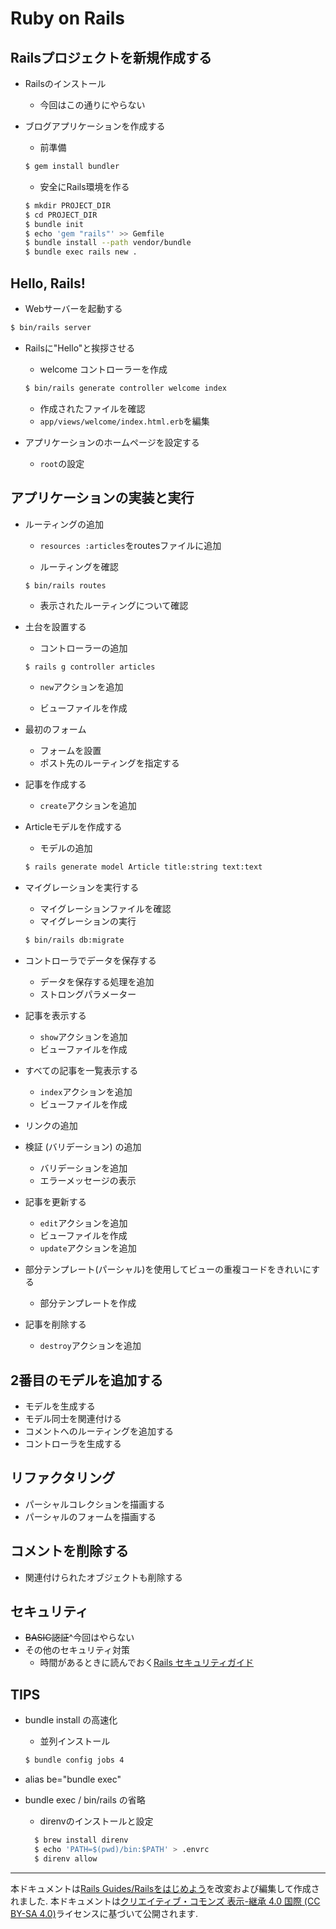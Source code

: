 Ruby on Rails
==

Railsプロジェクトを新規作成する
--
+ Railsのインストール
  + 今回はこの通りにやらない  


+ ブログアプリケーションを作成する
  + 前準備
  ```sh
  $ gem install bundler
  ```

  + 安全にRails環境を作る
  ```sh
  $ mkdir PROJECT_DIR
  $ cd PROJECT_DIR
  $ bundle init
  $ echo 'gem "rails"' >> Gemfile
  $ bundle install --path vendor/bundle
  $ bundle exec rails new .
  ```


Hello, Rails!
--
+ Webサーバーを起動する
```sh
$ bin/rails server
```

+ Railsに"Hello"と挨拶させる
  + welcome コントローラーを作成
  ```sh
  $ bin/rails generate controller welcome index
  ```
  + 作成されたファイルを確認
  + `app/views/welcome/index.html.erb`を編集


+ アプリケーションのホームページを設定する
  + `root`の設定

アプリケーションの実装と実行
--
+ ルーティングの追加
  + `resources :articles`をroutesファイルに追加

  + ルーティングを確認
  ```
  $ bin/rails routes
  ```

  + 表示されたルーティングについて確認


+ 土台を設置する
  + コントローラーの追加
  ```sh
  $ rails g controller articles
  ```

  + `new`アクションを追加

  + ビューファイルを作成


+ 最初のフォーム
  + フォームを設置
  + ポスト先のルーティングを指定する


+ 記事を作成する
  + `create`アクションを追加

+ Articleモデルを作成する
  + モデルの追加
  ```sh
  $ rails generate model Article title:string text:text
  ```


+ マイグレーションを実行する
  + マイグレーションファイルを確認
  + マイグレーションの実行
  ```sh
  $ bin/rails db:migrate
  ```


+ コントローラでデータを保存する
  + データを保存する処理を追加
  + ストロングパラメーター


+ 記事を表示する
  + `show`アクションを追加
  + ビューファイルを作成


+ すべての記事を一覧表示する
  + `index`アクションを追加
  + ビューファイルを作成


+ リンクの追加


+ 検証 (バリデーション) の追加
  + バリデーションを追加
  + エラーメッセージの表示


+ 記事を更新する
  + `edit`アクションを追加
  + ビューファイルを作成
  + `update`アクションを追加


+ 部分テンプレート(パーシャル)を使用してビューの重複コードをきれいにする
  + 部分テンプレートを作成


+ 記事を削除する
  + `destroy`アクションを追加

2番目のモデルを追加する
--
+ モデルを生成する
+ モデル同士を関連付ける
+ コメントへのルーティングを追加する
+ コントローラを生成する

リファクタリング
--
+ パーシャルコレクションを描画する
+ パーシャルのフォームを描画する

コメントを削除する
--
+ 関連付けられたオブジェクトも削除する

セキュリティ
--
+ ~~BASIC認証~~^今回はやらない
+ その他のセキュリティ対策
  + 時間があるときに読んでおく[Rails セキュリティガイド
](http://railsguides.jp/security.html)

TIPS
--
+ bundle install の高速化
  + 並列インストール
  ```sh
  $ bundle config jobs 4
  ```


+ alias be="bundle exec"


+ bundle exec / bin/rails の省略
  + direnvのインストールと設定
  ```sh
    $ brew install direnv
    $ echo 'PATH=$(pwd)/bin:$PATH' > .envrc
    $ direnv allow
  ```


----

本ドキュメントは[Rails Guides/Railsをはじめよう](http://railsguides.jp/getting_started.html)を改変および編集して作成されました. 本ドキュメントは[クリエイティブ・コモンズ 表示-継承 4.0 国際 (CC BY-SA 4.0)](https://creativecommons.org/licenses/by-sa/4.0/deed.ja)ライセンスに基づいて公開されます.
